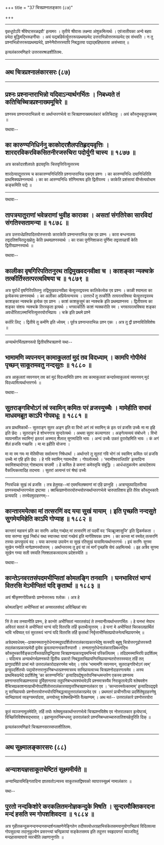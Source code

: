 +++
title = "37 चित्रप्रश्नालङ्कारः (८७)"

+++


------------------------------------------------------------------------

वृक्षधूपोऽपि श्रीवेष्टसरळद्रवौ' इत्यमरः । तृतीये श्रीवासः लक्ष्म्या
अंशुकमित्यर्थः । एवंजातीयका अन्ये बहवः प्रभेदा बुद्धिमद्भिरूहनीयाः । अयं
पद्यबहिर्वर्त्युत्तररूपप्रथमप्रभेद उत्तराभिन्नोत्तररूपप्रभेद एव संभवति ।
न तु प्रश्नाभिन्नोत्तररूपप्रथमप्रभेदे, प्रश्नेनैवोत्तरस्यापि निबद्धतया
पद्याद्बहिष्ठताया असंभवात् ॥

इत्यलंकारमणिहारे उत्तरसरष्षडशीतितमः.

------------------------------------------------------------------------

## अथ चित्रप्रश्नालंकारसरः (८७)

------------------------------------------------------------------------





## प्रश्नः प्रश्नान्तराभिन्नो यदिवाऽन्यार्थगर्भितः । निबध्यते तं कतिचिच्चित्रप्रश्नाख्यमूचिरे ॥

प्रश्नस्य प्रश्नान्तराभिन्नत्वे वा अर्थान्तरगर्भत्वे वा
चित्रप्रश्नाख्यमलंकारं कतिचिदाहुः । अयं कौस्तुभकृदुपक्रमम् ॥

यथावा--



## का कारुण्यनिधिर्ननु काकोदरशैलपतिहृदयवृत्तिः । शारदरविकरविकसितनीरजरुचिरा पदोर्युगी चास्य ॥ १८७७ ॥

अत्र काकोदरशैलपतेः हृदयवृत्तिः चित्तवृत्तिरित्युत्तरस्य

शारदेत्याद्युत्तरस्य च काकारुण्यनिधिरिति प्रश्नान्तराभिन्न एकएव प्रश्नः
। का कारुण्यनिधिः दयानिधिरिति प्राथमिक्यप्रश्नस्यार्थः । का का
आरुण्यनिधिः शोणिमाश्रय इति द्वितीयस्य । काकेति प्रशंसायां वीप्सेत्यवोचाम
कङ्कमिति पद्ये ॥

------------------------------------------------------------------------

यथावा--



## तापत्रयातुराणां भवेन्नराणां भुवीह काराका । असतां संगतिरेका सारविदां संगतिस्सतामन्या ॥ १८७८ ॥

अत्र उत्तरार्धप्रतिपादितयोरुत्तरयोः काराकेति प्रश्नान्तराभिन्न एक एव
प्रश्नः । कारा बन्धनालयः तद्वदतिशयितदुःखहेतुः केति प्रथमप्रश्नस्यार्थः ।
का राका पूर्णनिशाकरा पूर्णिमा तद्वत्तापहर्त्री केति
द्वितीयप्रश्नस्यार्थः ॥

यथावा--



## कालीका वृषगिरिपतितनुरथ तद्विमुखवदनवीक्षा च । काशङ्का न्यक्चक्रे तत्कीर्तिस्तत्परत्वविषया च ॥ १८७९ ॥

अत्र पूर्वार्धे वृषगिरिपतितनुः तद्विमुखवदनवीक्षा चेत्युत्तरद्वयस्य
कालिकेत्येक एव प्रश्नः । काळी श्यामला का इत्येकस्य प्रश्नस्यार्थः । का
अलीका अप्रियेत्यन्यस्य । उत्तरार्धे तु तत्कीर्तिः तत्परत्वविषया
चेत्युत्तरद्वयस्य काशङ्का न्यक्चक्रे इत्येक एव प्रश्नः । काशं काशकुसुमं
का न्यक्चक्रे इति प्रथमप्रश्नस्य । द्वितीयस्य का शङ्का संशयः न्यक्चक्रे
तिरस्कृता इत्यर्थः । भगवत्कीर्तिः काशं न्यक्करोति स्म । भगवत्परत्वविषया
शङ्का अवधीरिताऽस्माभिरित्युत्तरयोरभिप्रायः । चक्रे इति प्रथमे प्रश्ने

कर्तरि लिट् । द्वितीये तु कर्मणि इति ध्येयम् । पूर्वत्र
प्रश्नान्तराभिन्नः प्रश्न एकः । अत्र तु द्वौ प्रश्नावितिविशेषः ॥

------------------------------------------------------------------------

अन्यार्थगर्भितप्रश्नरूपो द्वितीयश्चित्रप्रश्नो यथा--



## भामामणि व्यपनयन् कामाकुलतां मुदं तव विदध्याम् । कामपि गोपीमेवं पृच्छन् साकूतमवतु नन्दसुतः ॥ १८८० ॥

अत्र आकुलतां व्यपनयन् तव कां मुदं विदध्यामिति प्रश्नः तव कामाकुलतां
कन्दर्पव्याकुलत्वं व्यपनयन् मुदं विदध्यामित्यर्थान्तरगर्भः ॥

यथावा--



## सुतराङ्गविभोऽगं त्वं स्वामिन् कमितः परं व्रजस्युच्चैः । मामेहीति सभावं माधवमब्रूत काऽपि गोपवधूः ॥ १८८१ ॥

अत्र प्राथमिकार्थे-- सुतराङ्ग सुतर अङ्ग इति वा विभो अगं त्वं स्वामिन्
कं इतः परं व्रजसि उच्चैः मा मा इहि इति छेदः । सुतराङ्ग हे शोभनगात्र
सुन्दरेत्यर्थः । अथवा सुतर कल्याणतर । अङ्गेत्यव्ययं संबोधने । विभो
व्यापनशील स्वामिन्! इतःपरं अस्मात् शैलात् सुगमादिति भावः । अन्यं उच्चैः
उन्नतं दुरारोहमिति भावः । कं अगं शैलं व्रजसि गच्छसि । मा मा इहीति योजना
।

मा मा स्म गमः मा मेतिवीप्सा सर्वात्मना निषेधार्था । अर्थान्तरे तु सुतरां
गवि भोगं त्वं स्वामिन् कमितः परं व्रजसि उच्चैः मां एहि इति छेदः । हे गवि
स्वामिन् गवामधीश । गोपलोत्यर्थः । ‘स्वामीश्वराधिपति' इत्यादिना
स्वामिशब्दयोगात् गोशब्दस्य सप्तमी । हे कमितः हे कमन! कमेस्तृचि संबुद्धिः
। आर्धधातुकत्वेन आयादेशस्य वैकल्पिकत्वादिह तदभावः । सुतरां अत्यन्तं परं
श्रेष्ठं उच्चैः

------------------------------------------------------------------------

निरवधिकं सुखं त्वं व्रजसि । तत्र हेतुमाह--मां एवमभिलषमाणां मां एहि
प्राप्नुहि । अत्राप्युपपादितरीत्या प्रश्नस्यार्थान्तरगर्भता द्रष्टव्या ।
क्वचित्प्रश्नोत्तरयोरुभयोरप्यर्थान्तरगर्भत्वे चारुतातिशय इति तैरेव
कौस्तुभकारैः प्रत्यपादि । तस्येदमुदाहरणम्--



## कान्तारमयेत्का मां तत्सरणिं वद यया सुखं यायाम् । इति पृच्छति नन्दसुते सुगमेयमिहेति काऽपि गोप्याह ॥ १८८२ ॥

कान्तारं महावनं प्रति का सरणिः अयेत् गच्छेत् मां तत्सरणिं तां पदवीं वद
'चिञ्ब्रूञ्शासुजि’ इति द्विकर्मकता । यया सरण्या सुखं निर्बाधं यथा
स्यात्तथा यायां गच्छेयं इति मार्गविषयकः प्रश्नः । का कान्ता मां रमयेत्
तत्सरणिं तस्याः प्राप्त्युपायं वद । यया कान्तया उपायेन वा सुखं रतिसुखं
यायामित्यर्थान्तरगर्भः । इयं सरणिः सुगमा सुखेन गम्येति
मार्गप्रश्नस्योत्तरम् । अर्थान्तरस्य तु इयं यां त्वं मार्गं पृच्छसि सेयं
अहमित्यर्थः । इह अत्रैव सुगमा सुखेन गम्या सती रमयति निश्शलाकत्वादस्य
प्रदेशस्येति ॥

यथावा--



## कान्तेऽनवरतसंपदमभीप्सितां कोमलङ्गि तनवानि । घनभाविरतं भाग्यं वितरसि मेऽभीप्सितं यदि कृतार्था ॥ १८८३ ॥

अयं श्रीकृष्णगोपिकयोः प्रश्नोत्तररूपः श्लोकः । अत्र हे

कोमलाङ्गि! अभीप्सितां कां अनवरतसंपदं अविच्छिन्नां संप

------------------------------------------------------------------------

त्तिं ते तव तनवानीति प्रश्नः, हे कान्ते! अभीप्सितां नवरतसंपदं ते
तनवानीत्यर्थान्तरगर्भितः । हे घनभ! मेघाभ अविरतं सततं मे अभीप्सितं भाग्यं
यदि वितरसि तर्हि कृतार्थेत्युत्तरम् । हे घन! मे अभीप्सितं
चिरकालप्रार्थितं भावि भविष्यत् रतं सुरतरूपं भाग्यं यदि वितरसि तर्हि
कृतार्था निर्वृत्ताभीप्सितप्रयोजनेत्यभिप्रायगर्भम् ॥

अत्रेदमवधेयम्--प्राक्तनमतानुरोधेनास्मदुपदर्शितोत्तरालंकारप्रकारभेदेषु
सत्स्वपि बहुषु चित्रोत्तरगूढोत्तररूपौ तदलंकारप्रकारप्रभेदौ द्वावेव
कुवलयानन्दकारैरुपात्तौ । तन्मतानुरोधेनालंकारान्निबध्नद्भिः
कौस्तुभकारैर्वेङ्कटार्यैस्तत्प्रतिद्वन्द्वितया
चित्रप्रश्नप्रकारद्वयमभिनवं परिकल्पितम् । तदिदमस्माभिरपि प्रदर्शितम् ।
यदित्वत्र अन्यार्थगर्भप्रश्नरूपो द्वितीयः प्रकारो
निबद्धसाभिप्रायनिरभिप्रायान्यतरोत्तरस्स्यात् तर्हि तत् प्रागुपदर्शिते
प्राचां मते उत्तरालंकारोदाहरणमेव भवेत् । एवंच 'भामामणि व्यपनयन,
सुतराङ्गविभोऽगं त्वम्’ इत्युपदर्शितयोः
पद्ययोरुत्तरानुपनिबन्धात्प्रश्नमात्रस्य साभिप्रायत्वाच्च
चित्रप्रश्नोदाहरणत्वमेव । अस्य प्राथमिकप्रभेदे प्रदर्शितेषु 'का
कारुण्यनिधिः' इत्यादिपद्येषूत्तरोपनिबन्धमन्तरेण एकस्य प्रश्नस्य
प्रश्नान्तराभिन्नप्रश्नताया दुर्विज्ञानतया तदुपनिबन्धावश्यंभावेऽपि
प्रश्नमात्रस्यैव निराकूतत्वेऽपि श्लेषवशेन
वैचित्र्यप्रकाशनात्प्राचीनोपदर्शितोत्तरालंकारव्यावृत्तश्चित्रप्रश्नालंकार
एव । ‘कान्तारमयेत्कामाम्’ इत्यादिपद्यद्वये तु साभिप्राययोः
प्रश्नोत्तरयोरुभयोरपिनिबद्धत्वादुत्तरालंकारप्रभेद एव । प्रथमतरं
प्राचीनरीत्या प्रदर्शितेषूदाहरणेषु साभिप्रायत्वं व्यङ्ग्यमर्यादया,
अनयोस्तु श्लेषमहिम्नेति वैलक्षण्यम् । अथ मतं-- उत्तरालंकारे
प्रश्नोत्तरयोरा

------------------------------------------------------------------------

कूतं व्यञ्जनामूलमेवेति, तर्हि तयोः श्लेषमूलकार्थान्तरगर्भत्वे
चित्रप्रश्नविशेष एव नोत्तरालकार इत्येष्टव्यं, विच्छित्तिविशेषसद्भावात् ।
इहाप्युत्तरनिबन्धस्तु उत्तरालंकारे प्रश्ननिबन्धवच्चारुतातिशयहेतुरिति
दिक् ॥

इत्यलंकारमणिहारे चित्रप्रश्नसरस्सप्ताशीतितमः.

------------------------------------------------------------------------

## अथ सूक्ष्मालङ्कारसरः (८८)

------------------------------------------------------------------------



## अन्याशयज्ञसाकूतचेष्टितं सूक्ष्ममीर्यते ॥

अन्याभिप्रायमिङ्गितादिना ज्ञातवतोऽन्यस्य साकूतस्तद्विषयको
व्यापारस्सूक्ष्मं नामालंकारः ॥

यथा--



## पुरतो नन्दकिशोरे करकलितमनोज्ञकन्दुके मिषति । सुन्दरमौक्तिकरदना मन्दं हसति स्म गोपशशिवदना ॥ १८८४ ॥

अत्र गृहीतकन्दुकनन्दनन्दनसन्दर्शनलक्षणेनेङ्गितेन
तदीयपयोधरग्रहाभिसंकेतसमयानुयोगाभिप्रायं विदितवत्या गोपसुदत्या
तदानुकूल्येन प्रसरन्त्यां चन्द्रिकायां सङ्केतसमय इति तदुत्तर स्वहृदयगतं
व्यञ्जयितुं मन्दहासव्यापारो व्यरचीति लक्षणानुगतिः ॥

